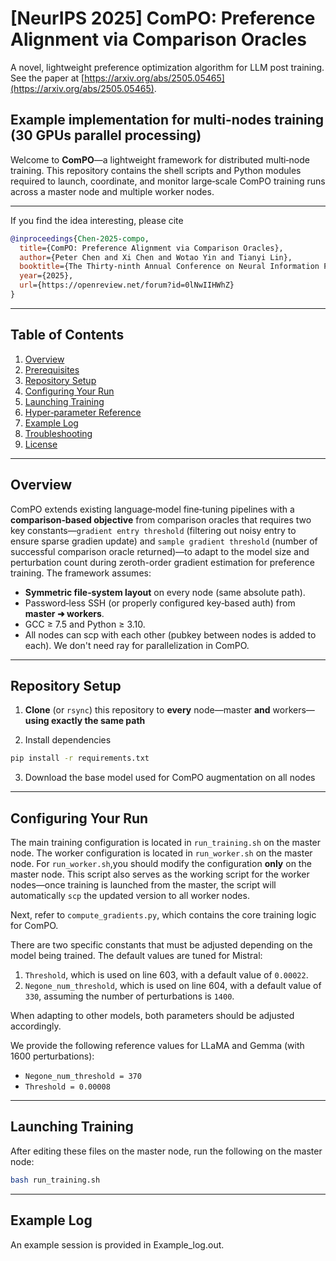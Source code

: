 # [NeurIPS 2025] ComPO: Preference Alignment via Comparison Oracles 

A novel, lightweight preference optimization algorithm for LLM post training. See the paper at [https://arxiv.org/abs/2505.05465](https://arxiv.org/abs/2505.05465). 

## Example implementation for multi-nodes training (30 GPUs parallel processing)

Welcome to **ComPO**—a lightweight framework for distributed multi‑node training. This repository contains the shell scripts and Python modules required to launch, coordinate, and monitor large‑scale ComPO training runs across a master node and multiple worker nodes.

---

If you find the idea interesting, please cite

```bibtex
@inproceedings{Chen-2025-compo,
  title={ComPO: Preference Alignment via Comparison Oracles},
  author={Peter Chen and Xi Chen and Wotao Yin and Tianyi Lin},
  booktitle={The Thirty-ninth Annual Conference on Neural Information Processing Systems},
  year={2025},
  url={https://openreview.net/forum?id=0lNwIIHWhZ}
}
```

---

## Table of Contents
1. [Overview](#overview)
2. [Prerequisites](#prerequisites)
3. [Repository Setup](#repository-setup)
4. [Configuring Your Run](#configuring-your-run)
5. [Launching Training](#launching-training)
6. [Hyper‑parameter Reference](#hyper-parameter-reference)
7. [Example Log](#example-log)
8. [Troubleshooting](#troubleshooting)
9. [License](#license)

---

## Overview
ComPO extends existing language‑model fine‑tuning pipelines with a **comparison‑based objective** from comparison oracles that requires two key constants—`gradient entry threshold` (filtering out noisy entry to ensure sparse gradien update) and `sample gradient threshold` (number of successful comparison oracle returned)—to adapt to the model size and perturbation count during zeroth-order gradient estimation for preference training. The framework assumes:

- **Symmetric file‑system layout** on every node (same absolute path).
- Password‑less SSH (or properly configured key‑based auth) from **master ➜ workers**.
- GCC ≥ 7.5 and Python ≥ 3.10.
- All nodes can scp with each other (pubkey between nodes is added to each). We don't need ray for parallelization in ComPO.

---

## Repository Setup
1. **Clone** (or `rsync`) this repository to **every** node—master **and** workers—**using exactly the same path**  

2. Install dependencies 

```bash
pip install -r requirements.txt
```

3. Download the base model used for ComPO augmentation on all nodes

---

## Configuring Your Run

The main training configuration is located in `run_training.sh` on the master node. The worker configuration is located in `run_worker.sh` on the master node.
For `run_worker.sh`,you should modify the configuration **only** on the master node. This script also serves as the working script for the worker nodes—once training is launched from the master, the script will automatically `scp` the updated version to all worker nodes.

Next, refer to `compute_gradients.py`, which contains the core training logic for ComPO.

There are two specific constants that must be adjusted depending on the model being trained. The default values are tuned for Mistral:

1. `Threshold`, which is used on line 603, with a default value of `0.00022`.  
2. `Negone_num_threshold`, which is used on line 604, with a default value of `330`, assuming the number of perturbations is `1400`.

When adapting to other models, both parameters should be adjusted accordingly.

We provide the following reference values for LLaMA and Gemma (with 1600 perturbations):

- `Negone_num_threshold = 370`
- `Threshold = 0.00008`

---

## Launching Training

After editing these files on the master node, run the following on the master node:

```bash
bash run_training.sh
```

--- 

## Example Log

An example session is provided in Example_log.out. 